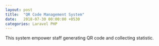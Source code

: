 ```yaml
---
layout: post
title:  "QR Code Management System"
date:   2018-07-30 00:00:00 +0530
categories: Laravel PHP
---
```


This system empower staff generating QR code and collecting statistic.